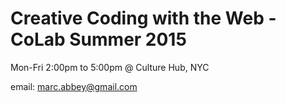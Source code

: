 # Creative Coding with the Web - CoLab Summer 2015

Mon-Fri 2:00pm to 5:00pm @ Culture Hub, NYC


email: marc.abbey@gmail.com
